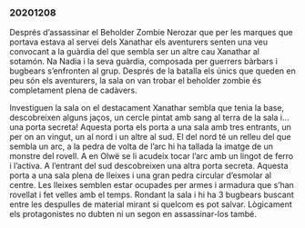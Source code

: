 ### 20201208 ###

Després d’assassinar el Beholder Zombie Nerozar que per les marques que portava estava al servei dels Xanathar els aventurers senten una veu convocant a la guàrdia del que sembla ser un altre cau Xanathar al sotamón. Na Nadia i la seva guàrdia, composada per guerrers bàrbars i bugbears s’enfronten al grup. Després de la batalla els únics que queden en peu són els aventurers, la sala on van trobar el beholder zombie és completament plena de cadàvers.

Investiguen la sala on el destacament Xanathar sembla que tenia la base, descobreixen alguns jaços, un cercle pintat amb sang al terra de la sala i… una porta secreta! Aquesta porta els porta a una sala amb tres entrants, un per on an vingut, un al nord i un altre al sud. El del nord té un relleu del que sembla un arc, a la pedra de volta de l’arc hi ha tallada la imatge de un monstre del rovell. A en Olwë se li acudeix tocar l’arc amb un lingot de ferro i l’activa. A l’entrant del sud descobreixen una altra porta secreta. Aquesta porta a una sala plena de lleixes i una gran pedra circular d’esmolar al centre. Les lleixes semblen estar ocupades per armes i armadura que s’han rovellat i fet velles amb el temps. Rondant la sala i hi ha 3 bugbears buscant entre les despulles de material mirant si quelcom es pot salvar. Lògicament els protagonistes no dubten ni un segon en assassinar-los també.


